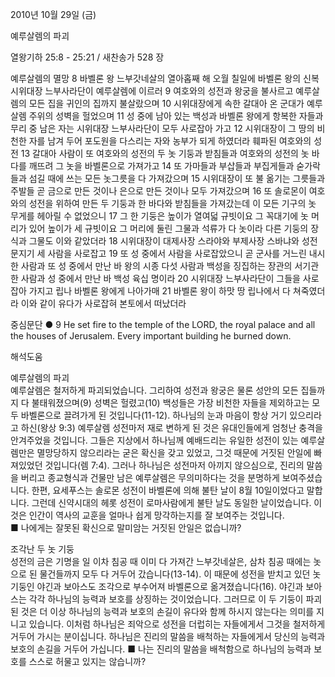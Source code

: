 2010년 10월 29일 (금)

예루살렘의 파괴



열왕기하 25:8 - 25:21 / 새찬송가 528 장


예루살렘의 멸망
8 바벨론 왕 느부갓네살의 열아홉째 해 오월 칠일에 바벨론 왕의 신복 시위대장 느부사라단이 예루살렘에 이르러  9 여호와의 성전과 왕궁을 불사르고 예루살렘의 모든 집을 귀인의 집까지 불살랐으며 10 시위대장에게 속한 갈대아 온 군대가 예루살렘 주위의 성벽을 헐었으며 11 성 중에 남아 있는 백성과 바벨론 왕에게 항복한 자들과 무리 중 남은 자는 시위대장 느부사라단이 모두 사로잡아 가고 12 시위대장이 그 땅의 비천한 자를 남겨 두어 포도원을 다스리는 자와 농부가 되게 하였더라 
훼파된 여호와의 성전
13 갈대아 사람이 또 여호와의 성전의 두 놋 기둥과 받침들과 여호와의 성전의 놋 바다를 깨뜨려 그 놋을 바벨론으로 가져가고 14 또 가마들과 부삽들과 부집게들과 숟가락들과 섬길 때에 쓰는 모든 놋그릇을 다 가져갔으며 15 시위대장이 또 불 옮기는 그릇들과 주발들 곧 금으로 만든 것이나 은으로 만든 것이나 모두 가져갔으며 16 또 솔로몬이 여호와의 성전을 위하여 만든 두 기둥과 한 바다와 받침들을 가져갔는데 이 모든 기구의 놋 무게를 헤아릴 수 없었으니 17 그 한 기둥은 높이가 열여덟 규빗이요 그 꼭대기에 놋 머리가 있어 높이가 세 규빗이요 그 머리에 둘린 그물과 석류가 다 놋이라 다른 기둥의 장식과 그물도 이와 같았더라 18 시위대장이 대제사장 스라야와 부제사장 스바냐와 성전 문지기 세 사람을 사로잡고 19 또 성 중에서 사람을 사로잡았으니 곧 군사를 거느린 내시 한 사람과 또 성 중에서 만난 바 왕의 시종 다섯 사람과 백성을 징집하는 장관의 서기관 한 사람과 성 중에서 만난 바 백성 육십 명이라 20 시위대장 느부사라단이 그들을 사로잡아 가지고 립나 바벨론 왕에게 나아가매 21 바벨론 왕이 하맛 땅 립나에서 다 쳐죽였더라 이와 같이 유다가 사로잡혀 본토에서 떠났더라

중심문단 ● 9  He set fire to the temple of the LORD, the royal palace and all the houses of Jerusalem. Every important building he burned down.

해석도움





예루살렘의 파괴  
예루살렘은 철저하게 파괴되었습니다. 그리하여 성전과 왕궁은 물론 성안의 모든 집들까지 다 불태워졌으며(9) 성벽은 헐렸고(10) 백성들은 가장 비천한 자들을 제외하고는 모두 바벨론으로 끌려가게 된 것입니다(11-12). 하나님의 눈과 마음이 항상 거기 있으리라고 하신(왕상 9:3) 예루살렘 성전마저 재로 변하게 된 것은 유대인들에게 엄청난 충격을 안겨주었을 것입니다. 그들은 지상에서 하나님께 예배드리는 유일한 성전이 있는 예루살렘만은 멸망당하지 않으리라는 굳은 확신을 갖고 있었고, 그것 때문에 거짓된 안일에 빠져있었던 것입니다(렘 7:4). 그러나 하나님은 성전마저 아끼지 않으심으로, 진리의 말씀을 버리고 종교형식과 건물만 남은 예루살렘은 무의미하다는 것을 분명하게 보여주셨습니다. 한편, 요세푸스는 솔로몬 성전이 바벨론에 의해 불탄 날이 8월 10일이었다고 말합니다. 그런데 신약시대의 헤롯 성전이 로마사람에게 불탄 날도 동일한 날이었습니다. 이것은 인간이 역사의 교훈을 얼마나 쉽게 망각하는지를 잘 보여주는 것입니다.  
■ 나에게는 잘못된 확신으로 말미암는 거짓된 안일은 없습니까?

조각난 두 놋 기둥  
성전의 금은 기명을 일 이차 침공 때 이미 다 가져간 느부갓네살은, 삼차 침공 때에는 놋으로 된 물건들까지 모두 다 거두어 갔습니다(13-14). 이 때문에 성전을 받치고 있던 놋기둥인 야긴과 보아스도 조각으로 부수어져 바벨론으로 옮겨졌습니다(16). 야긴과 보아스는 각각 하나님의 능력과 보호를 상징하는 것이었습니다. 그러므로 이 두 기둥이 파괴된 것은 더 이상 하나님의 능력과 보호의 손길이 유다와 함께 하시지 않는다는 의미를 지니고 있습니다. 이처럼 하나님은 죄악으로 성전을 더럽히는 자들에게서 그것을 철저하게 거두어 가시는 분이십니다. 하나님은 진리의 말씀을 배척하는 자들에게서 당신의 능력과 보호의 손길을 거두어 가십니다. 
■ 나는 진리의 말씀을 배척함으로 하나님의 능력과 보호를 스스로 허물고 있지는 않습니까?